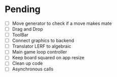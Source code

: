 # Pending

- [ ] Move generator to check if a move makes mate
- [ ] Drag and Drop
- [ ] ToolBar
- [ ] Connect graphics to backend
- [ ] Translator LERF to algebraic
- [ ] Main game loop controller
- [ ] Keep board squared on app resize
- [ ] Clean up code
- [ ] Asynchronous calls